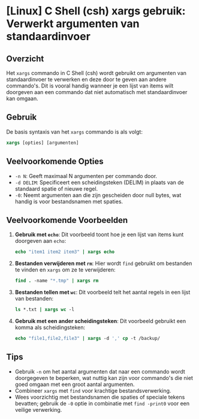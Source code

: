 # [Linux] C Shell (csh) xargs gebruik: Verwerkt argumenten van standaardinvoer

## Overzicht
Het `xargs` commando in C Shell (csh) wordt gebruikt om argumenten van standaardinvoer te verwerken en deze door te geven aan andere commando's. Dit is vooral handig wanneer je een lijst van items wilt doorgeven aan een commando dat niet automatisch met standaardinvoer kan omgaan.

## Gebruik
De basis syntaxis van het `xargs` commando is als volgt:

```csh
xargs [opties] [argumenten]
```

## Veelvoorkomende Opties
- `-n N`: Geeft maximaal N argumenten per commando door.
- `-d DELIM`: Specificeert een scheidingsteken (DELIM) in plaats van de standaard spatie of nieuwe regel.
- `-0`: Neemt argumenten aan die zijn gescheiden door null bytes, wat handig is voor bestandsnamen met spaties.

## Veelvoorkomende Voorbeelden

1. **Gebruik met `echo`**:
   Dit voorbeeld toont hoe je een lijst van items kunt doorgeven aan `echo`:
   ```csh
   echo "item1 item2 item3" | xargs echo
   ```

2. **Bestanden verwijderen met `rm`**:
   Hier wordt `find` gebruikt om bestanden te vinden en `xargs` om ze te verwijderen:
   ```csh
   find . -name "*.tmp" | xargs rm
   ```

3. **Bestanden tellen met `wc`**:
   Dit voorbeeld telt het aantal regels in een lijst van bestanden:
   ```csh
   ls *.txt | xargs wc -l
   ```

4. **Gebruik met een ander scheidingsteken**:
   Dit voorbeeld gebruikt een komma als scheidingsteken:
   ```csh
   echo "file1,file2,file3" | xargs -d ',' cp -t /backup/
   ```

## Tips
- Gebruik `-n` om het aantal argumenten dat naar een commando wordt doorgegeven te beperken, wat nuttig kan zijn voor commando's die niet goed omgaan met een groot aantal argumenten.
- Combineer `xargs` met `find` voor krachtige bestandsverwerking.
- Wees voorzichtig met bestandsnamen die spaties of speciale tekens bevatten; gebruik de `-0` optie in combinatie met `find -print0` voor een veilige verwerking.